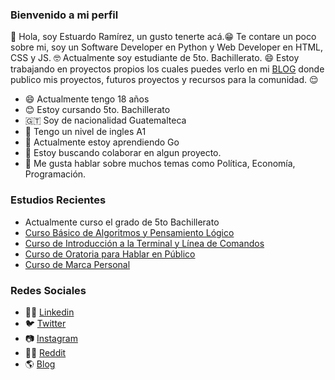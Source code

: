 ### Bienvenido a mi perfil
👋 Hola, soy Estuardo Ramírez, un gusto tenerte acá.😁 Te contare un poco sobre mi, soy un Software Developer en Python y Web Developer en HTML, CSS y JS. 🤓
Actualmente soy estudiante de 5to. Bachillerato. 😄 Estoy trabajando en proyectos propios los cuales puedes verlo en mi <a href="https://estuardodev.blogspot.com/" target="_blank">BLOG</a> donde publico mis proyectos, futuros proyectos y recursos para la comunidad. 😌
- 😄 Actualmente tengo 18 años
- 😊 Estoy cursando 5to. Bachillerato
- 🇬🇹 Soy de nacionalidad Guatemalteca
- 📃 Tengo un nivel de ingles A1
- 🌱 Actualmente estoy aprendiendo Go
- 👯 Estoy buscando colaborar en algun proyecto.
- 💬 Me gusta hablar sobre muchos temas como Política, Economía, Programación.

### Estudios Recientes
- Actualmente curso el grado de 5to Bachillerato
- <a href="https://platzi.com/p/estuardodev/curso/2218-pensamiento-logico/diploma/detalle/" target="_blank">Curso Básico de Algoritmos y Pensamiento Lógico</a>
- <a href="https://platzi.com/p/estuardodev/curso/2292-course/diploma/detalle/" target="_blank">Curso de Introducción a la Terminal y Línea de Comandos</a>
- <a href="https://platzi.com/p/estuardodev/curso/1285-hablar-en-publico/diploma/detalle/" target="_blank">Curso de Oratoria para Hablar en Público</a>
- <a href="https://platzi.com/p/estuardodev/curso/1220-marca-personal/diploma/detalle/" target="_blank">Curso de Marca Personal</a>

### Redes Sociales
- 👨‍💼 <a href="https://www.linkedin.com/in/estuardodev/" target="_blank">Linkedin</a>
- 🐦 <a href="https://twitter.com/estuardodev" target="_blank">Twitter</a>
- 📷 <a href="https://www.instagram.com/estuardodev" target="_blank">Instagram</a>
- 👨‍💻 <a href="https://www.reddit.com/user/estuardodev" target="_blank">Reddit</a>
- 🌎 <a href="https://estuardodev.blogspot.com/" target="_blank">Blog</a>
